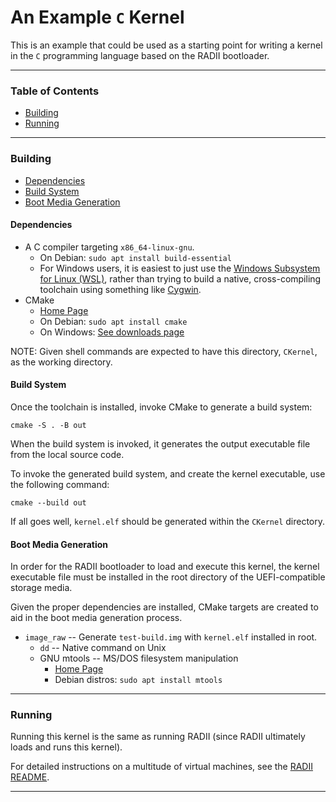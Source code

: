 # An Example `C` Kernel
This is an example that could be used as a starting point for writing
  a kernel in the `C` programming language based on the RADII bootloader.

---

### Table of Contents

- [Building](#building)
- [Running](#running)

---

### Building <a name="building"></a>

- [Dependencies](#deps)
- [Build System](#build-system)
- [Boot Media Generation](#boot-media)

#### Dependencies <a name="deps"></a>
- A C compiler targeting `x86_64-linux-gnu`.
  - On Debian: `sudo apt install build-essential`
  - For Windows users, it is easiest to just use the
    [Windows Subsystem for Linux (WSL)](https://docs.microsoft.com/en-us/windows/wsl/about),
    rather than trying to build a native, cross-compiling toolchain using something like
    [Cygwin](https://www.cygwin.com/).
- CMake
  - [Home Page](https://cmake.org/)
  - On Debian: `sudo apt install cmake`
  - On Windows: [See downloads page](https://cmake.org/download/)

NOTE: Given shell commands are expected to have this directory, `CKernel`, as the working directory.

#### Build System <a name="build-system"></a>

Once the toolchain is installed, invoke CMake to generate a build system:
```shell
cmake -S . -B out
```

When the build system is invoked, it generates the
  output executable file from the local source code.

To invoke the generated build system, and create the kernel executable, use the following command:
```shell
cmake --build out
```

If all goes well, `kernel.elf` should be generated within the `CKernel` directory.

#### Boot Media Generation <a name="boot-media"></a>
In order for the RADII bootloader to load and execute this kernel,
  the kernel executable file must be installed in the root directory
  of the UEFI-compatible storage media.

Given the proper dependencies are installed, CMake targets
  are created to aid in the boot media generation process.

- `image_raw` \-\- Generate `test-build.img` with `kernel.elf` installed in root.
  - `dd` \-\- Native command on Unix
  - GNU mtools \-\- MS/DOS filesystem manipulation
    - [Home Page](https://www.gnu.org/software/mtools/)
    - Debian distros: `sudo apt install mtools`

---

### Running <a name="running"></a>

Running this kernel is the same as running RADII (since RADII ultimately loads and runs this kernel).

For detailed instructions on a multitude of virtual machines, see the [RADII README](./../README.md#vms).

---
